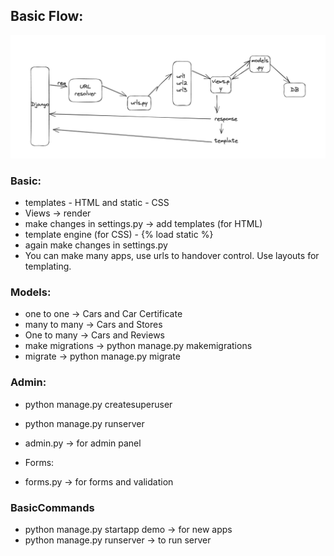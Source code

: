 ## Basic Flow:

![alt text](image-1.png)


### Basic:
* templates - HTML and static - CSS
* Views -> render
* make changes in settings.py -> add templates (for HTML)
* template engine (for CSS) - {% load static %}
* again make changes in settings.py
* You can make many apps, use urls to handover control. Use layouts for templating.

### Models:
* one to one -> Cars and Car Certificate
* many to many -> Cars and Stores
* One to many -> Cars and Reviews
* make migrations -> python manage.py makemigrations
* migrate -> python manage.py migrate

### Admin:
* python manage.py createsuperuser
* python manage.py runserver    
* admin.py -> for admin panel

* Forms:
* forms.py -> for forms and validation  


### BasicCommands
* python manage.py startapp demo -> for new apps
* python manage.py runserver -> to run server





